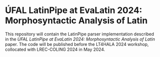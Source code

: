 # ÚFAL LatinPipe at EvaLatin 2024: Morphosyntactic Analysis of Latin

This repository will contain the LatinPipe parser implementation described in
the _ÚFAL LatinPipe at EvaLatin 2024: Morphosyntactic Analysis of Latin_ paper.
The code will be published before the LT4HALA 2024 workshop, collocated with LREC-COLING 2024 in May 2024.
